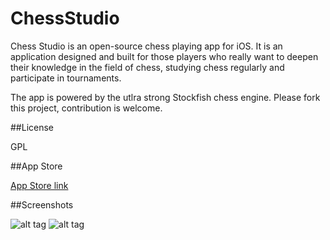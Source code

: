 # ChessStudio

Chess Studio is an open-source chess playing app for iOS. It is an application designed and built for those players who really want to deepen their knowledge in the field of chess, studying chess regularly and participate in tournaments.

The app is powered by the utlra strong Stockfish chess engine. Please fork this project, contribution is welcome.

##License

GPL

##App Store

[App Store link](https://itunes.apple.com/us/app/chess-studio-light/id694586937)

##Screenshots

![alt tag](http://www.smallchess.com/Screenshots/ChessStudio1.jpeg)
![alt tag](http://www.smallchess.com/Screenshots/ChessStudio2.jpeg)
